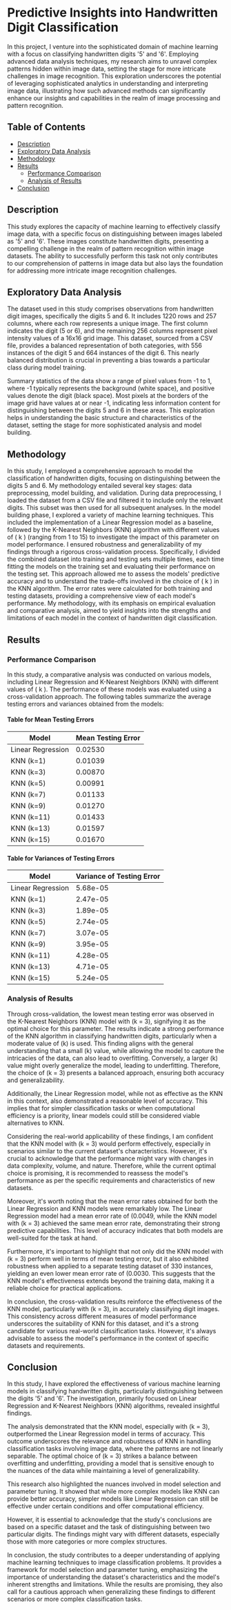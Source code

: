 # Predictive Insights into Handwritten Digit Classification

In this project, I venture into the sophisticated domain of machine learning with a focus on classifying handwritten digits '5' and '6'. Employing advanced data analysis techniques, my research aims to unravel complex patterns hidden within image data, setting the stage for more intricate challenges in image recognition. This exploration underscores the potential of leveraging sophisticated analytics in understanding and interpreting image data, illustrating how such advanced methods can significantly enhance our insights and capabilities in the realm of image processing and pattern recognition.

## Table of Contents

- [Description](#description)
- [Exploratory Data Analysis](#exploratory-data-analysis)
- [Methodology](#methodology)
- [Results](#results)
  - [Performance Comparison](#performance-comparison)
  - [Analysis of Results](#analysis-of-results)
- [Conclusion](#conclusion)

## Description

This study explores the capacity of machine learning to effectively classify image data, with a specific focus on distinguishing between images labeled as '5' and '6'. These images constitute handwritten digits, presenting a compelling challenge in the realm of pattern recognition within image datasets. The ability to successfully perform this task not only contributes to our comprehension of patterns in image data but also lays the foundation for addressing more intricate image recognition challenges.

## Exploratory Data Analysis

The dataset used in this study comprises observations from handwritten digit images, specifically the digits 5 and 6. It includes 1220 rows and 257 columns, where each row represents a unique image. The first column indicates the digit (5 or 6), and the remaining 256 columns represent pixel intensity values of a 16x16 grid image. This dataset, sourced from a CSV file, provides a balanced representation of both categories, with 556 instances of the digit 5 and 664 instances of the digit 6. This nearly balanced distribution is crucial in preventing a bias towards a particular class during model training.

Summary statistics of the data show a range of pixel values from -1 to 1, where -1 typically represents the background (white space), and positive values denote the digit (black space). Most pixels at the borders of the image grid have values at or near -1, indicating less information content for distinguishing between the digits 5 and 6 in these areas. This exploration helps in understanding the basic structure and characteristics of the dataset, setting the stage for more sophisticated analysis and model building.

## Methodology

In this study, I employed a comprehensive approach to model the classification of handwritten digits, focusing on distinguishing between the digits 5 and 6. My methodology entailed several key stages: data preprocessing, model building, and validation. During data preprocessing, I loaded the dataset from a CSV file and filtered it to include only the relevant digits. This subset was then used for all subsequent analyses. In the model building phase, I explored a variety of machine learning techniques. This included the implementation of a Linear Regression model as a baseline, followed by the K-Nearest Neighbors (KNN) algorithm with different values of \( k \) (ranging from 1 to 15) to investigate the impact of this parameter on model performance. I ensured robustness and generalizability of my findings through a rigorous cross-validation process. Specifically, I divided the combined dataset into training and testing sets multiple times, each time fitting the models on the training set and evaluating their performance on the testing set. This approach allowed me to assess the models' predictive accuracy and to understand the trade-offs involved in the choice of \( k \) in the KNN algorithm. The error rates were calculated for both training and testing datasets, providing a comprehensive view of each model's performance. My methodology, with its emphasis on empirical evaluation and comparative analysis, aimed to yield insights into the strengths and limitations of each model in the context of handwritten digit classification.

## Results

### Performance Comparison

In this study, a comparative analysis was conducted on various models, including Linear Regression and K-Nearest Neighbors (KNN) with different values of \( k \). The performance of these models was evaluated using a cross-validation approach. The following tables summarize the average testing errors and variances obtained from the models:

#### Table for Mean Testing Errors

| Model             | Mean Testing Error |
| ----------------- | ------------------ |
| Linear Regression | 0.02530            |
| KNN (k=1)         | 0.01039            |
| KNN (k=3)         | 0.00870            |
| KNN (k=5)         | 0.00991            |
| KNN (k=7)         | 0.01133            |
| KNN (k=9)         | 0.01270            |
| KNN (k=11)        | 0.01433            |
| KNN (k=13)        | 0.01597            |
| KNN (k=15)        | 0.01670            |

#### Table for Variances of Testing Errors

| Model             | Variance of Testing Error     |
| ----------------- | ----------------------------- |
| Linear Regression | 5.68e-05                      |
| KNN (k=1)         | 2.47e-05                      |
| KNN (k=3)         | 1.89e-05                      |
| KNN (k=5)         | 2.74e-05                      |
| KNN (k=7)         | 3.07e-05                      |
| KNN (k=9)         | 3.95e-05                      |
| KNN (k=11)        | 4.28e-05                      |
| KNN (k=13)        | 4.71e-05                      |
| KNN (k=15)        | 5.24e-05                      |

### Analysis of Results

Through cross-validation, the lowest mean testing error was observed in the K-Nearest Neighbors (KNN) model with \(k = 3\), signifying it as the optimal choice for this parameter. The results indicate a strong performance of the KNN algorithm in classifying handwritten digits, particularly when a moderate value of \(k\) is used. This finding aligns with the general understanding that a small \(k\) value, while allowing the model to capture the intricacies of the data, can also lead to overfitting. Conversely, a larger \(k\) value might overly generalize the model, leading to underfitting. Therefore, the choice of \(k = 3\) presents a balanced approach, ensuring both accuracy and generalizability.

Additionally, the Linear Regression model, while not as effective as the KNN in this context, also demonstrated a reasonable level of accuracy. This implies that for simpler classification tasks or when computational efficiency is a priority, linear models could still be considered viable alternatives to KNN.

Considering the real-world applicability of these findings, I am confident that the KNN model with \(k = 3\) would perform effectively, especially in scenarios similar to the current dataset's characteristics. However, it's crucial to acknowledge that the performance might vary with changes in data complexity, volume, and nature. Therefore, while the current optimal choice is promising, it is recommended to reassess the model's performance as per the specific requirements and characteristics of new datasets.

Moreover, it's worth noting that the mean error rates obtained for both the Linear Regression and KNN models were remarkably low. The Linear Regression model had a mean error rate of \(0.0049\, while the KNN model with \(k = 3\) achieved the same mean error rate, demonstrating their strong predictive capabilities. This level of accuracy indicates that both models are well-suited for the task at hand.

Furthermore, it's important to highlight that not only did the KNN model with \(k = 3\) perform well in terms of mean testing error, but it also exhibited robustness when applied to a separate testing dataset of 330 instances, yielding an even lower mean error rate of \(0.0030\. This suggests that the KNN model's effectiveness extends beyond the training data, making it a reliable choice for practical applications.

In conclusion, the cross-validation results reinforce the effectiveness of the KNN model, particularly with \(k = 3\), in accurately classifying digit images. This consistency across different measures of model performance underscores the suitability of KNN for this dataset, and it's a strong candidate for various real-world classification tasks. However, it's always advisable to assess the model's performance in the context of specific datasets and requirements.

## Conclusion

In this study, I have explored the effectiveness of various machine learning models in classifying handwritten digits, particularly distinguishing between the digits '5' and '6'. The investigation, primarily focused on Linear Regression and K-Nearest Neighbors (KNN) algorithms, revealed insightful findings.

The analysis demonstrated that the KNN model, especially with \(k = 3\), outperformed the Linear Regression model in terms of accuracy. This outcome underscores the relevance and robustness of KNN in handling classification tasks involving image data, where the patterns are not linearly separable. The optimal choice of \(k = 3\) strikes a balance between overfitting and underfitting, providing a model that is sensitive enough to the nuances of the data while maintaining a level of generalizability.

This research also highlighted the nuances involved in model selection and parameter tuning. It showed that while more complex models like KNN can provide better accuracy, simpler models like Linear Regression can still be effective under certain conditions and offer computational efficiency.

However, it is essential to acknowledge that the study's conclusions are based on a specific dataset and the task of distinguishing between two particular digits. The findings might vary with different datasets, especially those with more categories or more complex structures.

In conclusion, the study contributes to a deeper understanding of applying machine learning techniques to image classification problems. It provides a framework for model selection and parameter tuning, emphasizing the importance of understanding the dataset's characteristics and the model's inherent strengths and limitations. While the results are promising, they also call for a cautious approach when generalizing these findings to different scenarios or more complex classification tasks.
